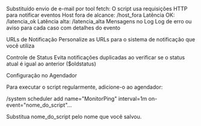 Substituído envio de e-mail por tool fetch:
O script usa requisições HTTP para notificar eventos
Host fora de alcance: /host_fora
Latência OK: /latencia_ok
Latência alta: /latencia_alta
Mensagens no Log
Log de erro ou aviso para cada caso com detalhes do evento

URLs de Notificação
Personalize as URLs para o sistema de notificação que você utiliza

Controle de Status
Evita notificações duplicadas ao verificar se o status atual é igual ao anterior ($oldstatus)

Configuração no Agendador

Para executar o script regularmente, adicione-o ao agendador:

/system scheduler add name="MonitorPing" interval=1m on-event="nome_do_script"...

Substitua nome_do_script pelo nome que você salvou.

